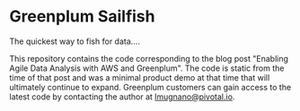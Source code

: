 # Greenplum Sailfish

The quickest way to fish for data....

This repository contains the code corresponding to the blog post "Enabling Agile Data Analysis with AWS and Greenplum".  The code is static from the time of that post and was a minimal product demo at that time that will ultimately continue to expand.  Greenplum customers can gain access to the latest code by contacting the author at lmugnano@pivotal.io.

